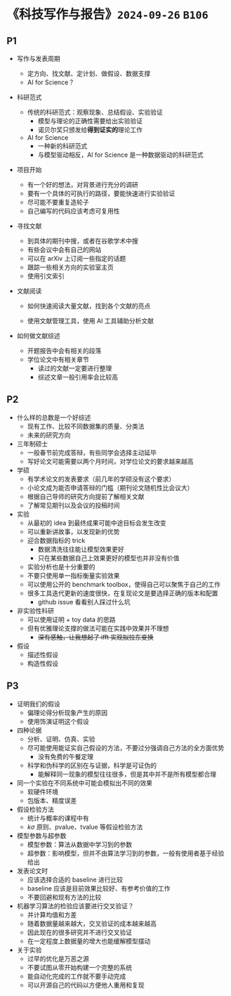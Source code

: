 # 《科技写作与报告》`2024-09-26` `B106`

## P1

- 写作与发表周期

  - 定方向、找文献、定计划、做假设、数据支撑
  - AI for Science？

- 科研范式

  - 传统的科研范式：观察现象、总结假设、实验验证
    - 模型与理论的正确性需要给出实验验证
    - 诺贝尔奖只颁发给**得到证实的**理论工作
  - AI for Science
    - 一种新的科研范式
    - 与模型驱动相反，AI for Science 是一种数据驱动的科研范式

- 项目开始

  - 有一个好的想法，对背景进行充分的调研
  - 要有一个具体的可执行的路径，要能快速进行实验验证
  - 尽可能不要重复造轮子
  - 自己编写的代码应该考虑可复用性

- 寻找文献

  - 到具体的期刊中搜，或者在谷歌学术中搜
  - 有些会议中会有自己的网站
  - 可以在 arXiv 上订阅一些指定的话题
  - 跟踪一些相关方向的实验室主页
  - 使用引文索引

- 文献阅读

  - 如何快速阅读大量文献，找到各个文献的亮点

  - 使用文献管理工具，使用 AI 工具辅助分析文献

- 如何做文献综述

  - 开题报告中会有相关的段落
  - 学位论文中有相关章节
    - 读过的文献一定要进行整理
    - 综述文章一般引用率会比较高

## P2

- 什么样的总数是一个好综述
  - 现有工作、比较不同数据集的质量、分类法
  - 未来的研究方向
- 三年制硕士
  - 一般春节前完成答辩，有些同学会选择主动延毕
  - 写好论文可能需要以两个月时间，对学位论文的要求越来越高
- 学硕
  - 有学术论文的发表要求（前几年的学硕没有这个要求）
  - 小论文成为能否申请答辩的门槛（期刊论文随机性比会议大）
  - 根据自己导师的研究方向提前了解相关文献
  - 了解常见期刊以及会议的投稿时间
- 实验
  - 从最初的 idea 到最终成果可能中途目标会发生改变
  - 可以重新讲故事，以发现新的优势
  - 迎合数据指标的 trick
    - 数据清洗往往能让模型效果更好
    - 只在某些数据自己上效果更好的模型也并非没有价值
  - 实验分析也是十分重要的
  - 不要只使用单一指标衡量实验效果
  - 可以使用公开的 benchmark toolbox，使得自己可以聚焦于自己的工作
  - 很多工具迭代更新的速度很快，在复现论文是要选择正确的版本和配置
    - github issue 看看别人踩过什么坑
- 非实验性科研
  - 可以使用证明 + toy data 的思路
  - 但有优雅理论支撑的做法可能在实践中效果并不理想
    - ~~深有感触，让我想起了 ifft 实现拟拉东变换~~
- 假设
  - 描述性假设
  - 构造性假设

## P3

- 证明我们的假设
  - 偏理论得分析现象产生的原因
  - 使用饰演证明这个假设
- 四种论据
  - 分析、证明、仿真、实验
  - 尽可能使用能证实自己假设的方法，不要过分强调自己方法的全方面优势
    - 没有免费的午餐定理
  - 科学和伪科学的区别在与证据，科学是可证伪的
    - 能解释同一现象的模型往往很多，但是其中并不是所有模型都合理
- 同一个实验在不同系统中可能会模拟出不同的效果
  - 软硬件环境
  - 包版本、精度误差
- 假设检验方法
  - 统计与概率的课程中有
  - $k\sigma$ 原则、pvalue、tvalue 等假设检验方法
- 模型参数与超参数
  - 模型参数：算法从数据中学习到的参数
  - 超参数：影响模型，但并不由算法学习到的参数，一般有使用者基于经验给出
- 发表论文时
  - 应该选择合适的 baseline 进行比较
  - baseline 应该是目前效果比较好、有参考价值的工作
  - 不要回避和现有方法的比较
- 机器学习算法的检验应该要进行交叉验证？
  - 并计算均值和方差
  - 随着数据量越来越大，交叉验证的成本越来越高
  - 因此现在的很多研究并不进行交叉验证
  - 在一定程度上数据量的增大也能缓解模型摆动
- 关于实验
  - 过早的优化是万恶之源
  - 不要试图从零开始构建一个完整的系统
  - 能自动化完成的工作就不要手动完成
  - 可以开源自己的代码以方便他人重用和复现


